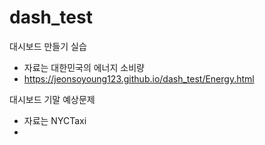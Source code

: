 # dash_test

대시보드 만들기 실습
- 자료는 대한민국의 에너지 소비량
- <https://jeonsoyoung123.github.io/dash_test/Energy.html>

대시보드 기말 예상문제
- 자료는 NYCTaxi
- 